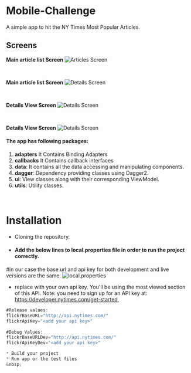 # Mobile-Challenge

A simple app to hit the NY Times Most Popular Articles.

## Screens

<b>Main article list Screen</b>
<img src="screenshoots/1.jpg" alt="Articles Screen"/>


&nbsp;
&nbsp;
&nbsp;


<b>Main article list Screen</b>
<img src="screenshoots/02.jpg" alt="Details Screen"/>



&nbsp;
&nbsp;
&nbsp;

<b>Details View Screen</b>
<img src="screenshoots/2.jpg" alt="Details Screen"/>


&nbsp;
&nbsp;
&nbsp;

<b>Details View Screen</b>
<img src="screenshoots/3.jpg" alt="Details Screen"/>
&nbsp;
&nbsp;
#### The app has following packages:
1. **adapters** It Contains Binding Adapters
2. **callbacks** It Contains callback interfaces
3. **data**: It contains all the data accessing and manipulating components.
4. **dagger**: Dependency providing classes using Dagger2.
5. **ui**: View classes along with their corresponding ViewModel.
6. **utils**: Utility classes.

&nbsp;

# Installation
* Cloning the repository.

* #### Add the below lines to local.properties file in order to run the project correctly.
#in our case the base url and api key for both development and live versions are the same.
<img src="screenshoots/6.PNG" alt="local.properties"/>
&nbsp;

* replace <add your api key> with your own api key.
You'll be using the most viewed section of this API. Note: you need to sign up for an API key at:
https://developer.nytimes.com/get-started,

```gradle
#Release values:
flickrBaseURL="http://api.nytimes.com/"
flickrApiKey="<add your api key>"
  
#Debug Values:
flickrBaseURLDev="http://api.nytimes.com/"
flickrApiKeyDev="<add your api key>"

* Build your project
* Run app or the test files
&nbsp;

